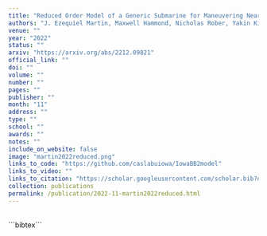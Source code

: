 ```yaml
---
title: "Reduced Order Model of a Generic Submarine for Maneuvering Near the Surface"
authors: "J. Ezequiel Martin, Maxwell Hammond, Nicholas Rober, Yakin Kim, Venanzio Cichella, Pablo Carrica"
venue: ""
year: "2022"
status: ""
arxiv: "https://arxiv.org/abs/2212.09821"
official_link: ""
doi: ""
volume: ""
number: ""
pages: ""
publisher: ""
month: "11"
address: ""
type: ""
school: ""
awards: ""
notes: ""
include_on_website: false
image: "martin2022reduced.png"
links_to_code: "https://github.com/caslabuiowa/IowaBB2model"
links_to_video: ""
links_to_citation: "https://scholar.googleusercontent.com/scholar.bib?q=info:r293GqqQ1sgJ:scholar.google.com/&output=citation&scisdr=ClHRFPx3ELHowyBMZnk:AFWwaeYAAAAAZYhKfnmgL1M7Fyj3a_PDYja2iRM&scisig=AFWwaeYAAAAAZYhKfi4dJaBJEMCGzFT0Im1bYgo&scisf=4&ct=citation&cd=-1&hl=en&scfhb=1"
collection: publications
permalink: /publication/2022-11-martin2022reduced.html
---
```

<br/>
```bibtex```